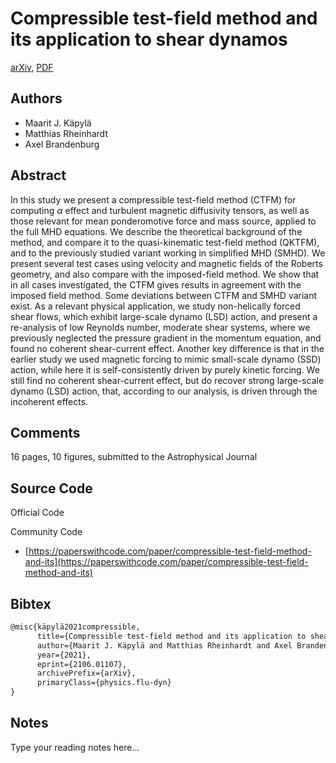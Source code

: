 
# Compressible test-field method and its application to shear dynamos

[arXiv](https://arxiv.org/abs/2106.01107), [PDF](https://arxiv.org/pdf/2106.01107.pdf)

## Authors

- Maarit J. Käpylä
- Matthias Rheinhardt
- Axel Brandenburg

## Abstract

In this study we present a compressible test-field method (CTFM) for computing $\alpha$ effect and turbulent magnetic diffusivity tensors, as well as those relevant for mean ponderomotive force and mass source, applied to the full MHD equations. We describe the theoretical background of the method, and compare it to the quasi-kinematic test-field method (QKTFM), and to the previously studied variant working in simplified MHD (SMHD). We present several test cases using velocity and magnetic fields of the Roberts geometry, and also compare with the imposed-field method. We show that in all cases investigated, the CTFM gives results in agreement with the imposed field method. Some deviations between CTFM and SMHD variant exist. As a relevant physical application, we study non-helically forced shear flows, which exhibit large-scale dynamo (LSD) action, and present a re-analysis of low Reynolds number, moderate shear systems, where we previously neglected the pressure gradient in the momentum equation, and found no coherent shear-current effect. Another key difference is that in the earlier study we used magnetic forcing to mimic small-scale dynamo (SSD) action, while here it is self-consistently driven by purely kinetic forcing. We still find no coherent shear-current effect, but do recover strong large-scale dynamo (LSD) action, that, according to our analysis, is driven through the incoherent effects.

## Comments

16 pages, 10 figures, submitted to the Astrophysical Journal

## Source Code

Official Code



Community Code

- [https://paperswithcode.com/paper/compressible-test-field-method-and-its](https://paperswithcode.com/paper/compressible-test-field-method-and-its)

## Bibtex

```tex
@misc{käpylä2021compressible,
      title={Compressible test-field method and its application to shear dynamos}, 
      author={Maarit J. Käpylä and Matthias Rheinhardt and Axel Brandenburg},
      year={2021},
      eprint={2106.01107},
      archivePrefix={arXiv},
      primaryClass={physics.flu-dyn}
}
```

## Notes

Type your reading notes here...

